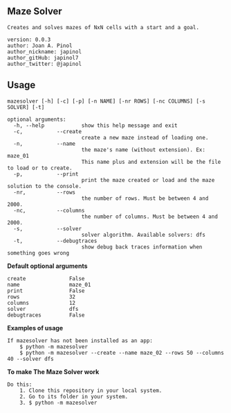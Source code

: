 ## Maze Solver

	Creates and solves mazes of NxN cells with a start and a goal.

	version: 0.0.3
	author: Joan A. Pinol
	author_nickname: japinol
	author_gitHub: japinol7
	author_twitter: @japinol


## Usage

	mazesolver [-h] [-c] [-p] [-n NAME] [-nr ROWS] [-nc COLUMNS] [-s SOLVER] [-t]

	optional arguments:
	  -h, --help            show this help message and exit
      -c,           --create
	                        create a new maze instead of loading one.
      -n,           --name
	                        the maze's name (without extension). Ex: maze_01 
                            This name plus and extension will be the file to load or to create. 
      -p,           --print
	                        print the maze created or load and the maze solution to the console.
      -nr,          --rows
	                        the number of rows. Must be between 4 and 2000.
      -nc,          --columns
	                        the number of columns. Must be between 4 and 2000.
      -s,           --solver
	                        solver algorithm. Available solvers: dfs
	  -t,           --debugtraces
	                        show debug back traces information when something goes wrong


**Default optional arguments**

	create 	            False
	name 	            maze_01
	print 	            False
	rows                32
	columns             12
	solver 	            dfs
	debugtraces         False


**Examples of usage**

	If mazesolver has not been installed as an app:
		$ python -m mazesolver
		$ python -m mazesolver --create --name maze_02 --rows 50 --columns 40 --solver dfs


**To make The Maze Solver work**

	Do this:
	    1. Clone this repository in your local system.
	    2. Go to its folder in your system.
	    3. $ python -m mazesolver
